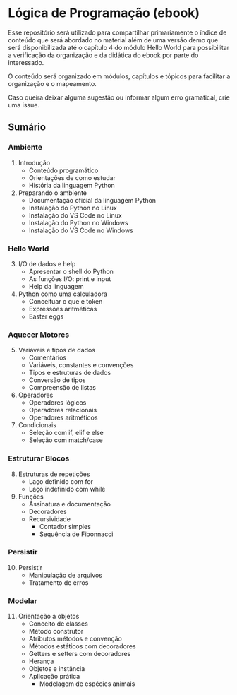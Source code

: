 # Lógica de Programação (ebook)

Esse repositório será utilizado para compartilhar primariamente o índice de conteúdo que será abordado no material além de uma versão demo que será disponibilizada até o capítulo 4 do módulo Hello World para possibilitar a verificação da organização e da didática do ebook por parte do interessado.

O conteúdo será organizado em módulos, capítulos e tópicos para facilitar a organização e o mapeamento.

Caso queira deixar alguma sugestão ou informar algum erro gramatical, crie uma issue.

## Sumário
### Ambiente
1. Introdução
    - Conteúdo programático
    - Orientações de como estudar
    - História da linguagem Python
2. Preparando o ambiente
    - Documentação oficial da linguagem Python
    - Instalação do Python no Linux
    - Instalação do VS Code no Linux
    - Instalação do Python no Windows
    - Instalação do VS Code no Windows
### Hello World
3. I/O de dados e help
    - Apresentar o shell do Python
    - As funções I/O: print e input
    - Help da linguagem
4. Python como uma calculadora
    - Conceituar o que é token
    - Expressões aritméticas
    - Easter eggs
### Aquecer Motores
5. Variáveis e tipos de dados
    - Comentários
    - Variáveis, constantes e convenções
    - Tipos e estruturas de dados
    - Conversão de tipos
    - Compreensão de listas
6. Operadores
    - Operadores lógicos
    - Operadores relacionais
    - Operadores aritméticos
7. Condicionais
    - Seleção com if, elif e else
    - Seleção com match/case
### Estruturar Blocos
8. Estruturas de repetições
    - Laço definido com for
    - Laço indefinido com while
9. Funções
    - Assinatura e documentação
    - Decoradores
    - Recursividade
      - Contador simples
      - Sequência de Fibonnacci
### Persistir
10. Persistir
    - Manipulação de arquivos
    - Tratamento de erros
### Modelar
11. Orientação a objetos
    - Conceito de classes
    - Método construtor
    - Atributos métodos e convenção
    - Métodos estáticos com decoradores
    - Getters e setters com decoradores
    - Herança
    - Objetos e instância
    - Aplicação prática
      - Modelagem de espécies animais
